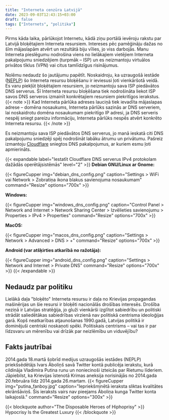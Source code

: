 ```yaml
---
title: "Interneta cenzūra Latvijā"
date: 2023-09-03T12:43:15+03:00
draft: false
tags: ["Internets", "politika"]
---
```

Pirms kāda laika, pārlūkojot Internetu, kādā ziņu portālā ievēroju rakstu par Latvijā bloķētajiem Interneta resursiem. Intereses pēc pamēģināju dažas no šīm mājaslapām atvērt un rezultātā biju vīlies, jo viss darbojās. Manu Interneta pieslēgumu nodrošina viens no lielākajiem vietējiem Interneta pakalpojumu sniedzējiem (turpmāk – ISP) un es neizmantoju virtuālos privātos tīklus (VPN) vai citus tamlīdzīgus risinājumus.

Nolēmu nedaudz šo jautājumu papētīt. Noskaidroju, ka uzraugošā iestāde ([NEPLP](https://www.neplp.lv/lv/ierobezoto-domenu-vardu-saraksts)) šo Interneta resursu bloķēšanu ir ieviesusi ļoti vienkāršotā veidā. Es varu piekļūt bloķētajiem resursiem, jo neizmantoju sava ISP piedāvātos DNS serverus. Šī Interneta resursu bloķēšana tiek nodrošināta liekot ISP savos DNS serveros izmainīt konkrētajiem resursiem piekritīgos ierakstus.
{{< note >}}
Kad Interneta pārlūka adreses lauciņā tiek ievadīta mājaslapas adrese – domēna nosaukums, Interneta pārlūks sazinās ar DNS serveriem, lai noskaidrotu domēna nosaukumam piekritīgo IP adresi, ja DNS serveris nespēj sniegt pareizu informāciju, Interneta pārlūks nespēs atvērt konkrēto Interneta resursu. 
{{< /note >}}

Es neizmantoju sava ISP piedāvātos DNS serverus, jo manā ieskatā citi DNS pakalpojumu sniedzēji spēj nodrošināt labāku ātrumu un privātumu. Pašreiz izmantoju [Cloudflare](https://www.cloudflare.com/learning/dns/what-is-1.1.1.1/) sniegtos DNS pakalpojumus, ar kuriem esmu ļoti apmierināts.

{{< expandable label="Iestatīt Cloudflare DNS serverus IPv4 protokolam dažādās operētājsistēmās" level="2" >}}
**Debian GNU/Linux ar Gnome:**

{{< figureCupper
img="debian_dns_config.png" 
caption="Settings > WiFi vai Network > Zobratiņa ikona blakus savienojuma nosaukumam" 
command="Resize" 
options="700x" >}}

**Windows:**

{{< figureCupper
img="windows_dns_config.png" 
caption="Control Panel > Network and Internet > Network Sharing Center > Izvēlieties savienojumu > Properties > IPv4 > Properties" 
command="Resize" 
options="700x" >}}

**MacOS:**  

{{< figureCupper
img="macos_dns_config.png" 
caption="Settings > Network > Advanced > DNS > +" 
command="Resize" 
options="700x" >}}

**Android (var atšķirties atkarībā no ražotāja):**

{{< figureCupper
img="android_dns_config.png" 
caption="Settings > Network and Internet > Private DNS" 
command="Resize" 
options="700x" >}}
{{< /expandable >}}

## Nedaudz par politiku
Lielākā daļa "bloķēto" Interneta resursu ir daļa no Krievijas propagandas mašinērijas un šie resursi ir bloķēti nacionālās drošības interesēs.
Drošība neziņā ir Latvijas stratēģija, jo gluži vienkārši izglītot sabiedrību un politiski strādāt saliedētākas sabiedrības virzienā nav politiskā centrisma ideoloģijas garā. Kopš neatkarības atjaunošanas 1990.gadā, Latvijas politikā ir dominējuši centriski noskaņoti spēki. Politiskais centrisms – vai tas ir par līdzsvaru un mērenību vai drīzāk par neizlēmību un viduvējību?  
## Fakts jautrībai
2014.gada 18.martā šobrīd medijus uzraugošās iestādes (NEPLP) priekšsēdētājs Ivars Āboliņš savā Twitter kontā publicēja ierakstu, kurā cildināja Vladimira Putina runu un noniecinoši izteicās par Rietumu līderiem. Jāpiebilst, ka Krievijas īstenotā Krimas aneksija norisinājās no 2014.gada 20.februāra līdz 2014.gada 26.martam.
{{< figureCupper
img="putina_fanboy.jpg" 
caption="Iepriekšminētā ieraksta sliktas kvalitātes ekrānšāviņš. Šis ieraksts vairs nav pieejams Āboliņa kunga Twitter konta laikajoslā."
command="Resize" 
options="300x" >}}

{{< blockquote author="The Disposable Heroes of Hiphoprisy" >}}
Hypocrisy Is the Greatest Luxury
{{< /blockquote >}}



 
